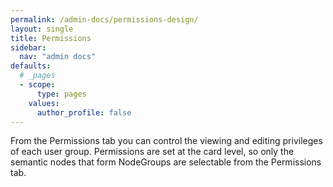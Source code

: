 ```yaml
---
permalink: /admin-docs/permissions-design/
layout: single
title: Permissions
sidebar:
  nav: "admin docs"
defaults:
  # _pages
  - scope:
      type: pages
    values:
      author_profile: false
---
```

From the Permissions tab you can control the viewing and editing privileges of each user group. Permissions are set at the card level, so only the semantic nodes that form NodeGroups are selectable from the Permissions tab.
